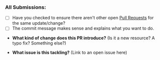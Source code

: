 ### All Submissions:

* [ ] Have you checked to ensure there aren't other open [Pull Requests]() for the same update/change?
* [ ] The commit message makes sense and explains what you want to do.
<!-- You can erase any parts of this template not applicable to your Pull Request. -->


* **What kind of change does this PR introduce?** (Is it a new resource? A typo fix? Something else?)



* **What issue is this tackling?** (Link to an open issue here)
